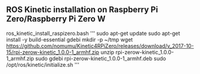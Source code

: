 ## ROS Kinetic installation on Raspberry Pi Zero/Raspberry Pi Zero W

ros_kinetic_install_raspizero.bash
'''
sudo apt-get update
sudo apt-get install -y build-essential gdebi
mkdir -p ~/tmp
wget https://github.com/nomumu/Kinetic4RPiZero/releases/download/v_2017-10-15/rpi-zerow-kinetic_1.0.0-1_armhf.zip
unzip rpi-zerow-kinetic_1.0.0-1_armhf.zip
sudo gdebi rpi-zerow-kinetic_1.0.0-1_armhf.deb
sudo /opt/ros/kinetic/initialize.sh
'''
